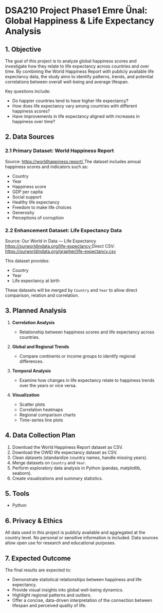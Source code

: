 # DSA210 Project Phase1 Emre Ünal: Global Happiness & Life Expectancy Analysis

## 1. Objective
The goal of this project is to analyze global happiness scores and investigate how they relate to life expectancy across countries and over time. By combining the World Happiness Report with publicly available life expectancy data, the study aims to identify patterns, trends, and potential correlations between overall well-being and average lifespan.

Key questions include:
- Do happier countries tend to have higher life expectancy?
- How does life expectancy vary among countries with different happiness scores?
- Have improvements in life expectancy aligned with increases in happiness over time?

## 2. Data Sources

### 2.1 Primary Dataset: World Happiness Report
Source: [https://worldhappiness.report/ ](https://www.worldhappiness.report) 
The dataset includes annual happiness scores and indicators such as:
- Country
- Year
- Happiness score 
- GDP per capita
- Social support
- Healthy life expectancy 
- Freedom to make life choices
- Generosity
- Perceptions of corruption

### 2.2 Enhancement Dataset: Life Expectancy Data
Source: Our World in Data — Life Expectancy  
[https://ourworldindata.org/life-expectancy  ](https://ourworldindata.org/life-expectancy)
Direct CSV: https://ourworldindata.org/grapher/life-expectancy.csv

This dataset provides:
- Country
- Year
- Life expectancy at birth

These datasets will be merged by `Country` and `Year` to allow direct comparison, relation and correlation.

## 3. Planned Analysis
1. **Correlation Analysis**
   - Relationship between happiness scores and life expectancy across countries.

2. **Global and Regional Trends**
   - Compare continents or income groups to identify regional differences.

3. **Temporal Analysis**
   - Examine how changes in life expectancy relate to happiness trends over the years or vice versa.

4. **Visualization**
   - Scatter plots
   - Correlation heatmaps
   - Regional comparison charts
   - Time-series line plots

## 4. Data Collection Plan
1. Download the World Happiness Report dataset as CSV.
2. Download the OWID life expectancy dataset as CSV.
3. Clean datasets (standardize country names, handle missing years).
4. Merge datasets on `Country` and `Year`.
5. Perform exploratory data analysis in Python (pandas, matplotlib, seaborn).
6. Create visualizations and summary statistics.

## 5. Tools
- Python

## 6. Privacy & Ethics
All data used in this project is publicly available and aggregated at the country level. No personal or sensitive information is included. Data sources allow open use for research and educational purposes.

## 7. Expected Outcome
The final results are expected to:
- Demonstrate statistical relationships between happiness and life expectancy.
- Provide visual insights into global well-being dynamics.
- Highlight regional patterns and outliers.
- Offer a concise, data-driven interpretation of the connection between lifespan and perceived quality of life.
